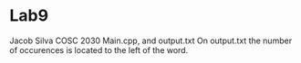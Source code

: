 # Lab9
Jacob Silva
COSC 2030
Main.cpp, and output.txt
On output.txt the number of occurences is located to the left of the word.
